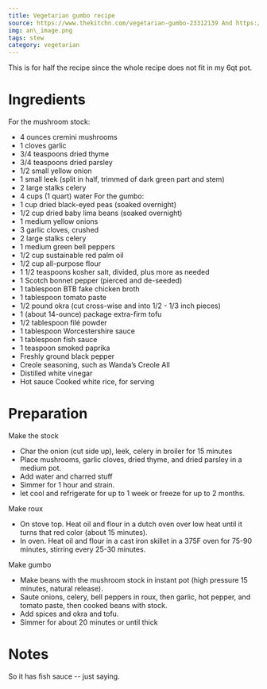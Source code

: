 ```yaml
---
title: Vegetarian gumbo recipe
source: https://www.thekitchn.com/vegetarian-gumbo-23312139 And https://www.pressurecookrecipes.com/instant-pot-gumbo/
img: an\_image.png
tags: stew
category: vegetarian
---
```


This is for half the recipe since the whole recipe does not fit in my 6qt pot.

Ingredients
===========
For the mushroom stock:
  - 4 ounces cremini mushrooms
  - 1 cloves garlic
  - 3/4 teaspoons dried thyme
  - 3/4 teaspoons dried parsley
  - 1/2 small yellow onion
  - 1 small leek (split in half, trimmed of dark green part and stem)
  - 2 large stalks celery
  - 4 cups (1 quart) water
For the gumbo:
  - 1 cup dried black-eyed peas (soaked overnight)
  - 1/2 cup dried baby lima beans (soaked overnight)
  - 1 medium yellow onions
  - 3 garlic cloves, crushed
  - 2 large stalks celery
  - 1 medium green bell peppers
  - 1/2 cup sustainable red palm oil
  - 1/2 cup all-purpose flour
  - 1 1/2 teaspoons kosher salt, divided, plus more as needed
  - 1 Scotch bonnet pepper (pierced and de-seeded)
  - 1 tablespoon BTB fake chicken broth
  - 1 tablespoon tomato paste
  - 1/2 pound okra (cut cross-wise and into 1/2 - 1/3 inch pieces)
  - 1 (about 14-ounce) package extra-firm tofu
  - 1/2 tablespoon filé powder
  - 1 tablespoon Worcestershire sauce
  - 1 tablespoon fish sauce
  - 1 teaspoon smoked paprika 
  - Freshly ground black pepper
  - Creole seasoning, such as Wanda’s Creole All
  - Distilled white vinegar
  - Hot sauce
    Cooked white rice, for serving

Preparation
===========
Make the stock
 - Char the onion (cut side up), leek, celery in broiler for 15 minutes
 - Place mushrooms, garlic cloves, dried thyme, and dried parsley in a medium pot.
 - Add water and charred stuff
 - Simmer for 1 hour and strain.
 - let cool and refrigerate for up to 1 week or freeze for up to 2 months.

Make roux
 - On stove top. Heat oil and flour in a dutch oven over low heat until it turns that red color (about 15 minutes).
 - In oven. Heat oil and flour in a cast iron skillet in a 375F oven for 75-90 minutes, stirring every 25-30 minutes.

Make gumbo
  - Make beans with the mushroom stock in instant pot (high pressure 15 minutes, natural release).
  - Saute onions, celery, bell peppers in roux, then garlic, hot pepper, and tomato paste, then cooked beans with stock.
  - Add spices and okra and tofu.
  - Simmer for about 20 minutes or until thick

Notes
=====

So it has fish sauce -- just saying.
